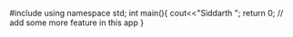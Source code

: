 #include<iostrem>
using namespace std;
int main(){
cout<<"Siddarth ";
return 0;
// add some more feature in this app
}
